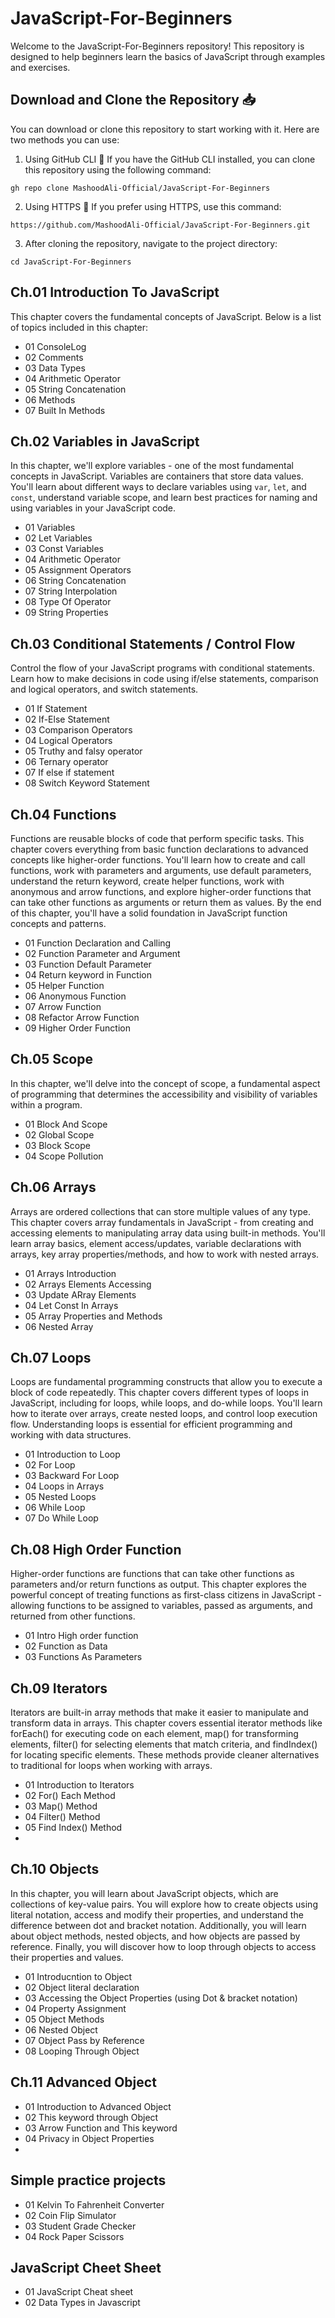 # JavaScript-For-Beginners
Welcome to the JavaScript-For-Beginners repository! This repository is designed to help beginners learn the basics of JavaScript through examples and exercises.

## Download and Clone the Repository 📥
You can download or clone this repository to start working with it. Here are two methods you can use:

1. Using GitHub CLI 🚀
If you have the GitHub CLI installed, you can clone this repository using the following command:
```
gh repo clone MashoodAli-Official/JavaScript-For-Beginners
```
2. Using HTTPS 🔗
If you prefer using HTTPS, use this command:
```
https://github.com/MashoodAli-Official/JavaScript-For-Beginners.git
```
3. After cloning the repository, navigate to the project directory:
```
cd JavaScript-For-Beginners
```

## Ch.01 Introduction To JavaScript
This chapter covers the fundamental concepts of JavaScript. Below is a list of topics included in this chapter:
<ul>
<li>01 ConsoleLog</li>
<li>02 Comments</li>
<li>03 Data Types</li>
<li>04 Arithmetic Operator</li>
<li>05 String Concatenation</li>
<li>06 Methods</li>
<li>07 Built In Methods</li>
</ul>

## Ch.02 Variables in JavaScript
In this chapter, we'll explore variables - one of the most fundamental concepts in JavaScript. Variables are containers that store data values. You'll learn about different ways to declare variables using `var`, `let`, and `const`, understand variable scope, and learn best practices for naming and using variables in your JavaScript code.
<ul>
<li>01 Variables</li>
<li>02 Let Variables</li>
<li>03 Const Variables</li>
<li>04 Arithmetic Operator</li>
<li>05 Assignment Operators</li>
<li>06 String Concatenation</li>
<li>07 String Interpolation</li>
<li>08 Type Of Operator</li>
<li>09 String Properties</li>
</ul>

## Ch.03 Conditional Statements / Control Flow
Control the flow of your JavaScript programs with conditional statements. Learn how to make decisions in code using if/else statements, comparison and logical operators, and switch statements.
<ul>
<li>01 If Statement</li>
<li>02 If-Else Statement</li>
<li>03 Comparison Operators</li>
<li>04 Logical Operators</li>
<li>05 Truthy and falsy operator</li>
<li>06 Ternary operator</li>
<li>07 If else if statement</li>
<li>08 Switch Keyword Statement</li>
</ul>

## Ch.04 Functions
Functions are reusable blocks of code that perform specific tasks. This chapter covers everything from basic function declarations to advanced concepts like higher-order functions. You'll learn how to create and call functions, work with parameters and arguments, use default parameters, understand the return keyword, create helper functions, work with anonymous and arrow functions, and explore higher-order functions that can take other functions as arguments or return them as values. By the end of this chapter, you'll have a solid foundation in JavaScript function concepts and patterns.
<ul>
<li>01 Function Declaration and Calling</li>
<li>02 Function Parameter and Argument</li>
<li>03 Function Default Parameter</li>
<li>04 Return keyword in Function</li>
<li>05 Helper Function</li>
<li>06 Anonymous Function</li>
<li>07 Arrow Function</li>
<li>08 Refactor Arrow Function</li>
<li>09 Higher Order Function</li>
</ul>

## Ch.05 Scope
In this chapter, we'll delve into the concept of scope, a fundamental aspect of programming that determines the accessibility and visibility of variables within a program.
<ul>
<li>01 Block And Scope</li>
<li>02 Global Scope</li>
<li>03 Block Scope</li>
<li>04 Scope Pollution</li>
</ul>

## Ch.06 Arrays
Arrays are ordered collections that can store multiple values of any type. This chapter covers array fundamentals in JavaScript - from creating and accessing elements to manipulating array data using built-in methods. You'll learn array basics, element access/updates, variable declarations with arrays, key array properties/methods, and how to work with nested arrays.
<ul>
<li>01 Arrays Introduction</li>
<li>02 Arrays Elements Accessing</li>
<li>03 Update ARray Elements</li>
<li>04 Let Const In Arrays</li>
<li>05 Array Properties and Methods</li>
<li>06 Nested Array</li>
</ul>

## Ch.07 Loops
Loops are fundamental programming constructs that allow you to execute a block of code repeatedly. This chapter covers different types of loops in JavaScript, including for loops, while loops, and do-while loops. You'll learn how to iterate over arrays, create nested loops, and control loop execution flow. Understanding loops is essential for efficient programming and working with data structures.
<ul>
<li>01 Introduction to Loop</li>
<li>02 For Loop</li>
<li>03 Backward For Loop</li>
<li>04 Loops in Arrays</li>
<li>05 Nested Loops</li>
<li>06 While Loop</li>
<li>07 Do While Loop</li>
</ul>

## Ch.08 High Order Function
Higher-order functions are functions that can take other functions as parameters and/or return functions as output. This chapter explores the powerful concept of treating functions as first-class citizens in JavaScript - allowing functions to be assigned to variables, passed as arguments, and returned from other functions.
<ul>
<li>01 Intro High order function</li>
<li>02 Function as Data</li>
<li>03 Functions As Parameters</li>
</ul>

## Ch.09 Iterators
Iterators are built-in array methods that make it easier to manipulate and transform data in arrays. This chapter covers essential iterator methods like forEach() for executing code on each element, map() for transforming elements, filter() for selecting elements that match criteria, and findIndex() for locating specific elements. These methods provide cleaner alternatives to traditional for loops when working with arrays.
<ul>
<li>01 Introduction to Iterators</li>
<li>02 For() Each Method</li>
<li>03 Map() Method</li>
<li>04 Filter() Method</li>
<li>05 Find Index() Method</li>
<li></li>
</ul>

## Ch.10 Objects
In this chapter, you will learn about JavaScript objects, which are collections of key-value pairs. You will explore how to create objects using literal notation, access and modify their properties, and understand the difference between dot and bracket notation. Additionally, you will learn about object methods, nested objects, and how objects are passed by reference. Finally, you will discover how to loop through objects to access their properties and values.
<ul>
<li>01 Introducntion to Object</li>
<li>02 Object literal declaration</li>
<li>03 Accessing the Object Properties (using Dot & bracket notation)</li>
<li>04 Property Assignment</li>
<li>05 Object Methods</li>
<li>06 Nested Object</li>
<li>07 Object Pass by Reference</li>
<li>08 Looping Through Object</li>
</ul>

## Ch.11 Advanced Object
<ul>
<li>01 Introduction to Advanced Object</li>
<li>02 This keyword through Object</li>
<li>03 Arrow Function and This keyword</li>
<li>04 Privacy in Object Properties</li>
<li></li>
</ul>

## Simple practice projects
<ul>
<li>01 Kelvin To Fahrenheit Converter</li>
<li>02 Coin Flip Simulator</li>
<li>03 Student Grade Checker</li>
<li>04 Rock Paper Scissors</li>
</ul>

## JavaScript Cheet Sheet
<ul>
<li>01 JavaScript Cheat sheet</li>
<li>02 Data Types in Javascript</li>
</ul>